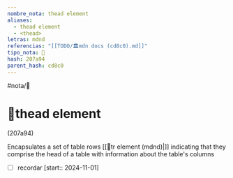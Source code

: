 ```yaml
---
nombre_nota: thead element
aliases:
  - thead element
  - <thead>
letras: mdnd
referencias: "[[TODO/🏛️mdn docs (cd8c0).md]]"
tipo_nota: 📑
hash: 207a94
parent_hash: cd8c0
---
```


#nota/📑

# 📑thead element
<div class="hash">(207a94)</div>

Encapsulates a set of table rows [[📑tr element (mdnd)|<tr>]] 
indicating that they comprise the head of a table with information about the table's columns

- [ ] recordar  [start:: 2024-11-01]
